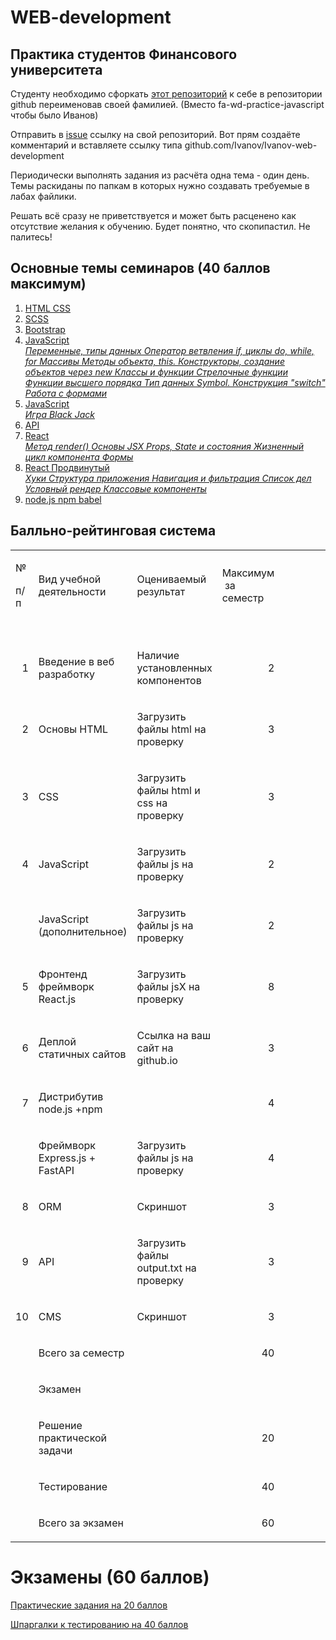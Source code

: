 # WEB-development


## Практика студентов Финансового университета

Студенту необходимо сфоркать [этот репозиторий](https://github.com/VladimirAndropov/fa-wd-practice-javascript) к себе в репозитории github переименовав своей фамилией. (Вместо fa-wd-practice-javascript чтобы было Иванов)

Отправить в [issue](https://github.com/VladimirAndropov/fa-wd-practice-javascript/issue) ссылку на свой репозиторий. Вот прям создаёте комментарий и вставляете ссылку типа github.com/Ivanov/Ivanov-web-development

Периодически выполнять задания из расчёта одна тема - один день. Темы раскиданы по папкам в которых нужно создавать требуемые в лабах файлики.

Решать всё сразу не приветствуется и может быть расценено как отсутствие желания к обучению. Будет понятно, что скопипастил. Не палитесь!


## Основные темы семинаров (40 баллов максимум)


1. [HTML CSS](html/README.md)
2. [SCSS](scss/README.md)
3. [Bootstrap](bootstrap/README.md)
4. [JavaScript <br>*Переменные, типы данных Оператор ветвления if, циклы do, while, for Массивы Методы объекта, this. Конструкторы, создание объектов через new Классы и функции Стрелочные функции Функции высшего порядка Тип данных Symbol. Конструкция "switch" Работа с формами*](javascript/README.md)
5. [JavaScript <br> *Игра Black Jack* ](javascript3/README.md)
6. [API](API/README.md)
7. [React <br> *Метод render() Основы JSX Props, State и состояния Жизненный цикл компонента Формы* ](react/README.md)
8. [React Продвинутый <br> *Хуки Структура приложения Навигация и фильтрация Список дел Условный рендер Классовые компоненты*](react2/README.md)
9. [node.js npm babel](node/README.md)

## Балльно-рейтинговая система


<table border="0" cellspacing="0" cellpadding="0" class="ta1"><colgroup><col width="61"/><col width="318"/><col width="361"/><col width="83"/><col width="99"/><col width="99"/><col width="99"/><col width="99"/><col width="274"/></colgroup><tr class="ro1"><td style="text-align:left;width:13.97mm; " class="ce1"><p>№ </p><p>п/п </p></td><td style="text-align:left;width:72.71mm; " class="ce1"><p>Вид учебной деятельности </p></td><td style="text-align:left;width:82.51mm; " class="ce1"><p>Оцениваемый результат</p></td><td style="text-align:left;width:19.05mm; " class="ce1"><p>Максимум  за семестр</p></td><td style="text-align:left;width:22.58mm; " class="Default"> </td><td style="text-align:left;width:22.58mm; " class="Default"> </td><td style="text-align:left;width:22.58mm; " class="Default"> </td><td style="text-align:left;width:22.58mm; " class="Default"> </td><td style="text-align:left;width:62.64mm; " class="Default"> </td></tr><tr class="ro2"><td style="text-align:left;width:13.97mm; " class="ce1"> </td><td style="text-align:left;width:72.71mm; " class="ce1"> </td><td style="text-align:left;width:82.51mm; " class="ce1"> </td><td style="text-align:left;width:19.05mm; " class="ce1"> </td><td style="text-align:left;width:22.58mm; " class="Default"> </td><td style="text-align:left;width:22.58mm; " class="Default"> </td><td style="text-align:left;width:22.58mm; " class="Default"> </td><td style="text-align:left;width:22.58mm; " class="Default"> </td><td style="text-align:left;width:62.64mm; " class="Default"> </td></tr><tr class="ro3"><td style="text-align:right; width:13.97mm; " class="ce2"><p>1</p></td><td style="text-align:left;width:72.71mm; " class="ce3"><p>Введение в веб разработку</p></td><td style="text-align:left;width:82.51mm; " class="ce1"><p>Наличие установленных компонентов</p></td><td style="text-align:right; width:19.05mm; " class="ce6"><p>2</p></td><td style="text-align:left;width:22.58mm; " class="Default"> </td><td style="text-align:left;width:22.58mm; " class="Default"> </td><td style="text-align:left;width:22.58mm; " class="Default"> </td><td style="text-align:left;width:22.58mm; " class="Default"> </td><td style="text-align:left;width:62.64mm; " class="Default"> </td></tr><tr class="ro3"><td style="text-align:right; width:13.97mm; " class="ce2"><p>2</p></td><td style="text-align:left;width:72.71mm; " class="ce3"><p>Основы HTML</p></td><td style="text-align:left;width:82.51mm; " class="ce1"><p>Загрузить файлы html на проверку</p></td><td style="text-align:right; width:19.05mm; " class="ce6"><p>3</p></td><td style="text-align:left;width:22.58mm; " class="Default"> </td><td style="text-align:left;width:22.58mm; " class="Default"> </td><td style="text-align:left;width:22.58mm; " class="Default"> </td><td style="text-align:left;width:22.58mm; " class="Default"> </td><td style="text-align:left;width:62.64mm; " class="Default"> </td></tr><tr class="ro3"><td style="text-align:right; width:13.97mm; " class="ce2"><p>3</p></td><td style="text-align:left;width:72.71mm; " class="ce3"><p>CSS</p></td><td style="text-align:left;width:82.51mm; " class="ce1"><p>Загрузить файлы html и css на проверку</p></td><td style="text-align:right; width:19.05mm; " class="ce6"><p>3</p></td><td style="text-align:left;width:22.58mm; " class="Default"> </td><td style="text-align:left;width:22.58mm; " class="Default"> </td><td style="text-align:left;width:22.58mm; " class="Default"> </td><td style="text-align:left;width:22.58mm; " class="Default"> </td><td style="text-align:left;width:62.64mm; " class="Default"> </td></tr><tr class="ro3"><td style="text-align:right; width:13.97mm; " class="ce2"><p>4</p></td><td style="text-align:left;width:72.71mm; " class="ce3"><p>JavaScript</p></td><td style="text-align:left;width:82.51mm; " class="ce1"><p>Загрузить файлы js на проверку</p></td><td style="text-align:right; width:19.05mm; " class="ce6"><p>2</p></td><td style="text-align:left;width:22.58mm; " class="Default"> </td><td style="text-align:left;width:22.58mm; " class="Default"> </td><td style="text-align:left;width:22.58mm; " class="Default"> </td><td style="text-align:left;width:22.58mm; " class="Default"> </td><td style="text-align:left;width:62.64mm; " class="Default"> </td></tr><tr class="ro3"><td style="text-align:left;width:13.97mm; " class="ce1"> </td><td style="text-align:left;width:72.71mm; " class="ce3"><p>JavaScript (дополнительное)</p></td><td style="text-align:left;width:82.51mm; " class="ce1"><p>Загрузить файлы js на проверку</p></td><td style="text-align:right; width:19.05mm; " class="ce7"><p>2</p></td><td style="text-align:left;width:22.58mm; " class="Default"> </td><td style="text-align:left;width:22.58mm; " class="Default"> </td><td style="text-align:left;width:22.58mm; " class="Default"> </td><td style="text-align:left;width:22.58mm; " class="Default"> </td><td style="text-align:left;width:62.64mm; " class="Default"> </td></tr><tr class="ro3"><td style="text-align:right; width:13.97mm; " class="ce2"><p>5</p></td><td style="text-align:left;width:72.71mm; " class="ce3"><p>Фронтенд фреймворк React.js</p></td><td style="text-align:left;width:82.51mm; " class="ce1"><p>Загрузить файлы jsX на проверку</p></td><td style="text-align:right; width:19.05mm; " class="ce6"><p>8</p></td><td style="text-align:left;width:22.58mm; " class="Default"> </td><td style="text-align:left;width:22.58mm; " class="Default"> </td><td style="text-align:left;width:22.58mm; " class="Default"> </td><td style="text-align:left;width:22.58mm; " class="Default"> </td><td style="text-align:left;width:62.64mm; " class="Default"> </td></tr><tr class="ro3"><td style="text-align:right; width:13.97mm; " class="ce2"><p>6</p></td><td style="text-align:left;width:72.71mm; " class="ce3"><p>Деплой статичных сайтов</p></td><td style="text-align:left;width:82.51mm; " class="ce1"><p>Ссылка на ваш сайт на github.io</p></td><td style="text-align:right; width:19.05mm; " class="ce6"><p>3</p></td><td style="text-align:left;width:22.58mm; " class="Default"> </td><td style="text-align:left;width:22.58mm; " class="Default"> </td><td style="text-align:left;width:22.58mm; " class="Default"> </td><td style="text-align:left;width:22.58mm; " class="Default"> </td><td style="text-align:left;width:62.64mm; " class="Default"> </td></tr><tr class="ro4"><td style="text-align:right; width:13.97mm; " class="ce2"><p>7</p></td><td style="text-align:left;width:72.71mm; " class="ce4"><p>Дистрибутив node.js +npm</p></td><td style="text-align:left;width:82.51mm; " class="ce1"> </td><td style="text-align:right; width:19.05mm; " class="ce6"><p>4</p></td><td style="text-align:left;width:22.58mm; " class="Default"> </td><td style="text-align:left;width:22.58mm; " class="Default"> </td><td style="text-align:left;width:22.58mm; " class="Default"> </td><td style="text-align:left;width:22.58mm; " class="Default"> </td><td style="text-align:left;width:62.64mm; " class="Default"> </td></tr><tr class="ro4"><td style="text-align:left;width:13.97mm; " class="ce1"> </td><td style="text-align:left;width:72.71mm; " class="ce4"><p>Фреймворк Express.js + <span class="T1">FastAPI</span></p></td><td style="text-align:left;width:82.51mm; " class="ce1"><p>Загрузить файлы js на проверку</p></td><td style="text-align:right; width:19.05mm; " class="ce7"><p>4</p></td><td style="text-align:left;width:22.58mm; " class="Default"> </td><td style="text-align:left;width:22.58mm; " class="Default"> </td><td style="text-align:left;width:22.58mm; " class="Default"> </td><td style="text-align:left;width:22.58mm; " class="Default"> </td><td style="text-align:left;width:62.64mm; " class="Default"> </td></tr><tr class="ro3"><td style="text-align:right; width:13.97mm; " class="ce2"><p>8</p></td><td style="text-align:left;width:72.71mm; " class="ce3"><p>ORM</p></td><td style="text-align:left;width:82.51mm; " class="ce1"><p>Скриншот</p></td><td style="text-align:right; width:19.05mm; " class="ce6"><p>3</p></td><td style="text-align:left;width:22.58mm; " class="Default"> </td><td style="text-align:left;width:22.58mm; " class="Default"> </td><td style="text-align:left;width:22.58mm; " class="Default"> </td><td style="text-align:left;width:22.58mm; " class="Default"> </td><td style="text-align:left;width:62.64mm; " class="Default"> </td></tr><tr class="ro3"><td style="text-align:right; width:13.97mm; " class="ce2"><p>9</p></td><td style="text-align:left;width:72.71mm; " class="ce3"><p>API</p></td><td style="text-align:left;width:82.51mm; " class="ce5"><p>Загрузить файлы output.txt на проверку</p></td><td style="text-align:right; width:19.05mm; " class="ce6"><p>3</p></td><td style="text-align:left;width:22.58mm; " class="Default"> </td><td style="text-align:left;width:22.58mm; " class="Default"> </td><td style="text-align:left;width:22.58mm; " class="Default"> </td><td style="text-align:left;width:22.58mm; " class="Default"> </td><td style="text-align:left;width:62.64mm; " class="Default"> </td></tr><tr class="ro3"><td style="text-align:right; width:13.97mm; " class="ce2"><p>10</p></td><td style="text-align:left;width:72.71mm; " class="ce3"><p>CMS</p></td><td style="text-align:left;width:82.51mm; " class="ce1"><p>Скриншот</p></td><td style="text-align:right; width:19.05mm; " class="ce6"><p>3</p></td><td style="text-align:left;width:22.58mm; " class="Default"> </td><td style="text-align:left;width:22.58mm; " class="Default"> </td><td style="text-align:left;width:22.58mm; " class="Default"> </td><td style="text-align:left;width:22.58mm; " class="Default"> </td><td style="text-align:left;width:62.64mm; " class="Default"> </td></tr><tr class="ro2"><td style="text-align:left;width:13.97mm; " class="ce1"> </td><td style="text-align:left;width:72.71mm; " class="ce1"><p>Всего за семестр</p></td><td style="text-align:left;width:82.51mm; " class="ce1"> </td><td style="text-align:right; width:19.05mm; " class="ce1"><p>40</p></td><td style="text-align:left;width:22.58mm; " class="Default"> </td><td style="text-align:left;width:22.58mm; " class="Default"> </td><td style="text-align:left;width:22.58mm; " class="Default"> </td><td style="text-align:left;width:22.58mm; " class="Default"> </td><td style="text-align:left;width:62.64mm; " class="Default"> </td></tr><tr class="ro2"><td style="text-align:left;width:13.97mm; " class="ce1"> </td><td style="text-align:left;width:72.71mm; " class="ce1"><p>Экзамен</p></td><td style="text-align:left;width:82.51mm; " class="ce1"> </td><td style="text-align:left;width:19.05mm; " class="ce1"> </td><td style="text-align:left;width:22.58mm; " class="Default"> </td><td style="text-align:left;width:22.58mm; " class="Default"> </td><td style="text-align:left;width:22.58mm; " class="Default"> </td><td style="text-align:left;width:22.58mm; " class="Default"> </td><td style="text-align:left;width:62.64mm; " class="Default"> </td></tr><tr class="ro2"><td style="text-align:left;width:13.97mm; " class="ce1"> </td><td style="text-align:left;width:72.71mm; " class="ce1"><p>Решение практической задачи</p></td><td style="text-align:left;width:82.51mm; " class="ce1"> </td><td style="text-align:right; width:19.05mm; " class="ce1"><p>20</p></td><td style="text-align:left;width:22.58mm; " class="Default"> </td><td style="text-align:left;width:22.58mm; " class="Default"> </td><td style="text-align:left;width:22.58mm; " class="Default"> </td><td style="text-align:left;width:22.58mm; " class="Default"> </td><td style="text-align:left;width:62.64mm; " class="Default"> </td></tr><tr class="ro2"><td style="text-align:left;width:13.97mm; " class="ce1"> </td><td style="text-align:left;width:72.71mm; " class="ce1"><p>Теcтирование</p></td><td style="text-align:left;width:82.51mm; " class="ce1"> </td><td style="text-align:right; width:19.05mm; " class="ce1"><p>40</p></td><td style="text-align:left;width:22.58mm; " class="Default"> </td><td style="text-align:left;width:22.58mm; " class="Default"> </td><td style="text-align:left;width:22.58mm; " class="Default"> </td><td style="text-align:left;width:22.58mm; " class="Default"> </td><td style="text-align:left;width:62.64mm; " class="Default"> </td></tr><tr class="ro2"><td style="text-align:left;width:13.97mm; " class="ce1"> </td><td style="text-align:left;width:72.71mm; " class="ce1"><p>Всего за экзамен </p></td><td style="text-align:left;width:82.51mm; " class="ce1"> </td><td style="text-align:right; width:19.05mm; " class="ce1"><p>60</p></td><td style="text-align:left;width:22.58mm; " class="Default"> </td><td style="text-align:left;width:22.58mm; " class="Default"> </td><td style="text-align:left;width:22.58mm; " class="Default"> </td><td style="text-align:left;width:22.58mm; " class="Default"> </td><td style="text-align:left;width:62.64mm; " class="Default"> </td></tr></table>

# Экзамены (60 баллов)

[Практические задания на 20 баллов](exams2023/React40заданий)

[Шпаргалки к тестированию на 40 баллов](шпаргалки)
